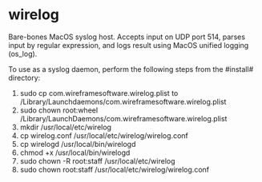 # wirelog
Bare-bones MacOS syslog host. Accepts input on UDP port 514, parses input by regular expression, and logs result using MacOS unified logging (os_log).

To use as a syslog daemon, perform the following steps from the #install# directory:
1. sudo cp com.wireframesoftware.wirelog.plist to /Library/Launchdaemons/com.wireframesoftware.wirelog.plist
2. sudo chown root:wheel /Library/LaunchDaemons/com.wireframesoftware.wirelog.plist
3. mkdir /usr/local/etc/wirelog
4. cp wirelog.conf /usr/local/etc/wirelog/wirelog.conf
5. cp wirelogd /usr/local/bin/wirelogd
6. chmod +x /usr/local/bin/wirelogd
7. sudo chown -R root:staff /usr/local/etc/wirelog
8. sudo chown root:staff /usr/local/etc/wirelog/wirelog.conf

